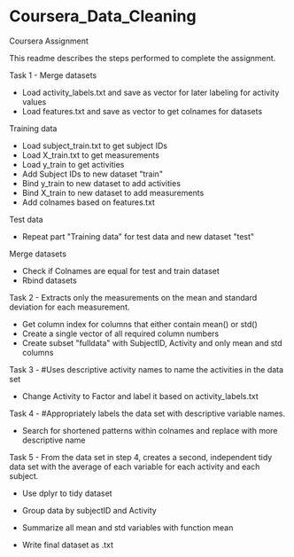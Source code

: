 # Coursera_Data_Cleaning
Coursera Assignment

This readme describes the steps performed to complete the assignment.

Task 1 - Merge datasets

- Load activity_labels.txt and save as vector for later labeling for activity values
- Load features.txt and save as vector to get colnames for datasets

Training data

- Load subject_train.txt to get subject IDs
- Load X_train.txt to get measurements
- Load y_train to get activities
- Add Subject IDs to new dataset "train"
- Bind y_train to new dataset to add activities
- Bind X_train to new dataset to add measurements
- Add colnames based on features.txt

Test data

- Repeat part "Training data" for test data and new dataset "test"

Merge datasets

- Check if Colnames are equal for test and train dataset
- Rbind datasets

Task 2 - Extracts only the measurements on the mean and standard deviation for each measurement.

- Get column index for columns that either contain mean() or std()
- Create a single vector of all required column numbers
- Create subset "fulldata" with SubjectID, Activity and only mean and std columns

Task 3 - #Uses descriptive activity names to name the activities in the data set
- Change Activity to Factor and label it based on activity_labels.txt

Task 4 - #Appropriately labels the data set with descriptive variable names.
- Search for shortened patterns within colnames and replace with more descriptive name

Task 5 - From the data set in step 4, creates a second, independent tidy data set with the average of each variable for each activity and each subject.

- Use dplyr to tidy dataset
- Group data by subjectID and Activity
- Summarize all mean and std variables with function mean

- Write final dataset as .txt
